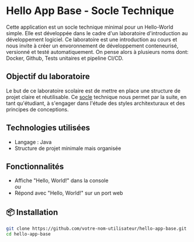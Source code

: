 # Hello App Base - Socle Technique

Cette application est un socle technique minimal pour un Hello-World simple. Elle est développée dans le cadre d'un laboratoire d'introduction au développement logiciel. Ce laboratoire est une introduction au cours et nous invite à créer un envoronnement de développement conteneurisé, versionné et testé automatiquement. On pense alors à plusieurs noms dont: Docker, Github, Tests unitaires et pipeline CI/CD.

## Objectif du laboratoire

Le but de ce laboratoire scolaire est de mettre en place une structure de projet claire et réutilisable. Ce [socle](https://dictionnaire.lerobert.com/definition/socle) technique nous permet par la suite, en tant qu'étudiant, à s'engager dans l'étude des styles architexturaux et des principes de conceptions.  

## Technologies utilisées

- Langage : Java
- Structure de projet minimale mais organisée

## Fonctionnalités

- Affiche "Hello, World!" dans la console  
  _ou_
- Répond avec "Hello, World!" sur un port web

## 📦 Installation

```bash
git clone https://github.com/votre-nom-utilisateur/hello-app-base.git
cd hello-app-base
